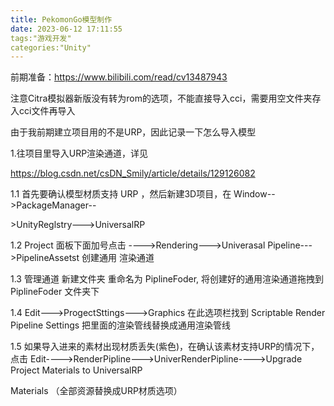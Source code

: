 ```yaml
---
title: PekomonGo模型制作
date: 2023-06-12 17:11:55
tags:"游戏开发"
categories:"Unity"
---
```


前期准备：https://www.bilibili.com/read/cv13487943

注意Citra模拟器新版没有转为rom的选项，不能直接导入cci，需要用空文件夹存入cci文件再导入

由于我前期建立项目用的不是URP，因此记录一下怎么导入模型

1.往项目里导入URP渲染通道，详见

https://blog.csdn.net/csDN_Smily/article/details/129126082

1.1 首先要确认模型材质支持 URP ，然后新建3D项目，在 Window-->PackageManager--

\>UnityReglstry--->UniversalRP

1.2 Project 面板下面加号点击 ---->Rendering--->Univerasal Pipeline--->PipelineAssetst 创建通用 渲染通道

1.3 管理通道 新建文件夹 重命名为 PiplineFoder, 将创建好的通用渲染通道拖拽到 PiplineFoder 文件夹下

1.4 Edit--->ProgectSttings--->Graphics 在此选项栏找到 Scriptable Render Pipeline Settings 把里面的渲染管线替换成通用渲染管线

1.5 如果导入进来的素材出现材质丢失(紫色)，在确认该素材支持URP的情况下，点击 Edit----\>RenderPipline--->UniverRenderPipline---->Upgrade Project Materials to UniversalRP

Materials （全部资源替换成URP材质选项）




